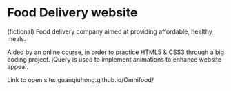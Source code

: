 # Food Delivery website
(fictional) Food delivery company aimed at providing affordable, healthy meals.

Aided by an online course, in order to practice HTML5 & CSS3 through a big coding project.
jQuery is used to implement animations to enhance website appeal.

Link to open site: 
guanqiuhong.github.io/Omnifood/
